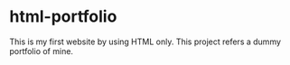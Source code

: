 # html-portfolio
This is my first website by using HTML only. This project refers a dummy portfolio of mine.
